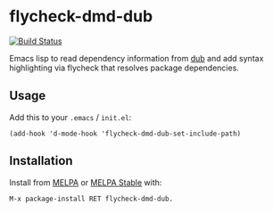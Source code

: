 flycheck-dmd-dub
================

[![Build Status](https://travis-ci.org/atilaneves/flycheck-dmd-dub.svg?branch=master)](https://travis-ci.org/atilaneves/flycheck-dmd-dub)

Emacs lisp to read dependency information from [dub](https://github.com/D-Programming-Language/dub)
and add syntax highlighting via flycheck that resolves package dependencies.

Usage
-----

Add this to your `.emacs` / `init.el`:

`(add-hook 'd-mode-hook 'flycheck-dmd-dub-set-include-path)`


Installation
------------

Install from [MELPA](melpa.milkbox.net) or [MELPA Stable](http://melpa-stable.milkbox.net/) with:

    M-x package-install RET flycheck-dmd-dub.
